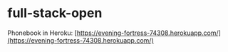 # full-stack-open

Phonebook in Heroku: [https://evening-fortress-74308.herokuapp.com/](https://evening-fortress-74308.herokuapp.com/)
